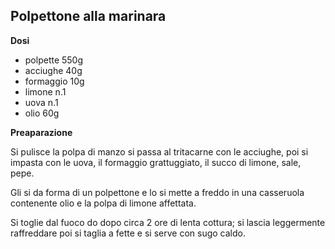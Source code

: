 ## Polpettone alla marinara

**Dosi**

- polpette 550g
- acciughe 40g
- formaggio 10g
- limone n.1
- uova n.1
- olio 60g

**Preaparazione**

Si pulisce la polpa di manzo si passa al tritacarne con le acciughe, poi si impasta con le uova, il formaggio grattuggiato, il succo di limone, sale, pepe. 

Gli si da forma di un polpettone e lo si mette a freddo in una casseruola contenente olio e la polpa di limone affettata. 

Si toglie dal fuoco do dopo circa 2 ore di lenta cottura; si lascia leggermente raffreddare poi si taglia a fette e si serve con sugo caldo. 